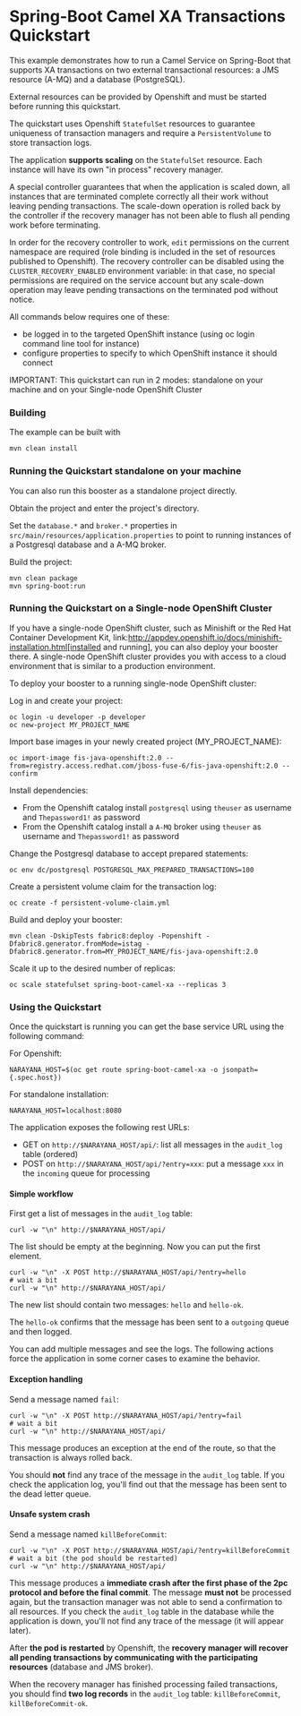 # Spring-Boot Camel XA Transactions Quickstart

This example demonstrates how to run a Camel Service on Spring-Boot that supports XA transactions on two external transactional resources: a JMS resource (A-MQ) and a database (PostgreSQL).

External resources can be provided by Openshift and must be started before running this quickstart.  

The quickstart uses Openshift `StatefulSet` resources to guarantee uniqueness of transaction managers and 
require a `PersistentVolume` to store transaction logs.

The application **supports scaling** on the `StatefulSet` resource. Each instance will have its own "in process" recovery manager.

A special controller guarantees that when the application is scaled down, all instances that are terminated complete correctly all their work without
leaving pending transactions. The scale-down operation is rolled back by the controller if the recovery manager has not been
able to flush all pending work before terminating.

In order for the recovery controller to work, `edit` permissions on the current namespace are required (role binding is included in the set of resources published to Openshift).
The recovery controller can be disabled using the `CLUSTER_RECOVERY_ENABLED` environment variable: in that case, no special permissions are required on the service account but 
any scale-down operation may leave pending transactions on the terminated pod without notice. 

All commands below requires one of these:
- be logged in to the targeted OpenShift instance (using oc login command line tool for instance)
- configure properties to specify to which OpenShift instance it should connect

IMPORTANT: This quickstart can run in 2 modes: standalone on your machine and on your Single-node OpenShift Cluster 

### Building

The example can be built with

    mvn clean install
    
### Running the Quickstart standalone on your machine

You can also run this booster as a standalone project directly.

Obtain the project and enter the project's directory.

Set the `database.*` and `broker.*` properties in `src/main/resources/application.properties` to point 
to running instances of a Postgresql database and a A-MQ broker.

Build the project:

    mvn clean package
    mvn spring-boot:run 

### Running the Quickstart on a Single-node OpenShift Cluster

If you have a single-node OpenShift cluster, such as Minishift or the Red Hat Container Development Kit, link:http://appdev.openshift.io/docs/minishift-installation.html[installed and running], you can also deploy your booster there. A single-node OpenShift cluster provides you with access to a cloud environment that is similar to a production environment.

To deploy your booster to a running single-node OpenShift cluster:

Log in and create your project:

    oc login -u developer -p developer
    oc new-project MY_PROJECT_NAME

Import base images in your newly created project (MY_PROJECT_NAME):

    oc import-image fis-java-openshift:2.0 --from=registry.access.redhat.com/jboss-fuse-6/fis-java-openshift:2.0 --confirm

Install dependencies:
- From the Openshift catalog install `postgresql` using `theuser` as username and `Thepassword1!` as password
- From the Openshift catalog install a `A-MQ` broker using `theuser` as username and `Thepassword1!` as password

Change the Postgresql database to accept prepared statements:

    
    oc env dc/postgresql POSTGRESQL_MAX_PREPARED_TRANSACTIONS=100


Create a persistent volume claim for the transaction log:

    oc create -f persistent-volume-claim.yml

Build and deploy your booster:

    mvn clean -DskipTests fabric8:deploy -Popenshift -Dfabric8.generator.fromMode=istag -Dfabric8.generator.from=MY_PROJECT_NAME/fis-java-openshift:2.0

Scale it up to the desired number of replicas:

    oc scale statefulset spring-boot-camel-xa --replicas 3

### Using the Quickstart

Once the quickstart is running you can get the base service URL using the following command:


For Openshift:

    NARAYANA_HOST=$(oc get route spring-boot-camel-xa -o jsonpath={.spec.host})

For standalone installation:

    NARAYANA_HOST=localhost:8080

The application exposes the following rest URLs:

- GET on `http://$NARAYANA_HOST/api/`: list all messages in the `audit_log` table (ordered)
- POST on `http://$NARAYANA_HOST/api/?entry=xxx`: put a message `xxx` in the `incoming` queue for processing

#### Simple workflow

First get a list of messages in the `audit_log` table:

```
curl -w "\n" http://$NARAYANA_HOST/api/
```

The list should be empty at the beginning. Now you can put the first element.

```
curl -w "\n" -X POST http://$NARAYANA_HOST/api/?entry=hello
# wait a bit
curl -w "\n" http://$NARAYANA_HOST/api/
```

The new list should contain two messages: `hello` and `hello-ok`.

The `hello-ok` confirms that the message has been sent to a `outgoing` queue and then logged.
 
You can add multiple messages and see the logs. The following actions force the application in some corner cases 
to examine the behavior.

#### Exception handling

Send a message named `fail`:

```
curl -w "\n" -X POST http://$NARAYANA_HOST/api/?entry=fail
# wait a bit
curl -w "\n" http://$NARAYANA_HOST/api/
```

This message produces an exception at the end of the route, so that the transaction is always rolled back.

You should **not** find any trace of the message in the `audit_log` table.
If you check the application log, you'll find out that the message has been sent to the dead letter queue.

#### Unsafe system crash

Send a message named `killBeforeCommit`:

```
curl -w "\n" -X POST http://$NARAYANA_HOST/api/?entry=killBeforeCommit
# wait a bit (the pod should be restarted)
curl -w "\n" http://$NARAYANA_HOST/api/
```

This message produces a **immediate crash after the first phase of the 2pc protocol and before the final commit**.
The message **must not** be processed again, but the transaction manager was not able to send a confirmation to all resources.
If you check the `audit_log` table in the database while the application is down, you'll not find any trace of the message (it will appear later).

After **the pod is restarted** by Openshift, the **recovery manager will recover all pending transactions by communicating with the participating resources** (database and JMS broker).

When the recovery manager has finished processing failed transactions, you should find **two log records** in the `audit_log` table: `killBeforeCommit`, `killBeforeCommit-ok`.
